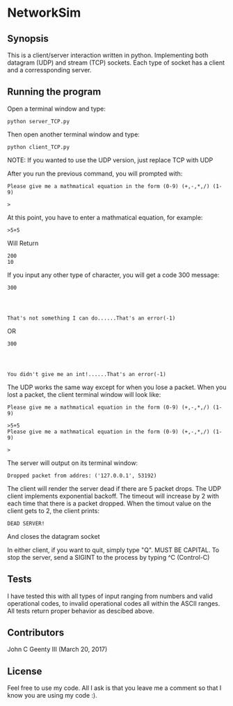 # NetworkSim

## Synopsis

This is a client/server interaction written in python. Implementing both datagram (UDP) and stream (TCP) sockets. Each type of socket has a client and a corressponding server.

## Running the program

Open a terminal window and type:
```
python server_TCP.py
```

Then open another terminal window and type:
```
python client_TCP.py
```

NOTE: If you wanted to use the UDP version, just replace TCP with UDP

After you run the previous command, you will prompted with:

```
Please give me a mathmatical equation in the form (0-9) (+,-,*,/) (1-9)

>
```

At this point, you have to enter a mathmatical equation, for example:

```
>5+5
```

Will Return

```
200
10
```

If you input any other type of character, you will get a code 300 message:

```
300




That's not something I can do......That's an error(-1)
```
OR

```
300




You didn't give me an int!......That's an error(-1)
```

The UDP works the same way except for when you lose a packet. When you lost a packet, the client terminal window will look like:

```
Please give me a mathmatical equation in the form (0-9) (+,-,*,/) (1-9)

>5+5
Please give me a mathmatical equation in the form (0-9) (+,-,*,/) (1-9)

>
```

The server will output on its terminal window:

```
Dropped packet from addres: ('127.0.0.1', 53192)
```

The client will render the server dead if there are 5 packet drops. The UDP client implements exponential backoff. The timeout will increase by 2 with each time that there is a packet dropped. When the timout value on the client gets to 2, the client prints:

```
DEAD SERVER!
```
And closes the datagram socket

In either client, if you want to quit, simply type "Q". MUST BE CAPITAL. To stop the server, send a SIGINT to the process by typing ^C (Control-C)

## Tests

I have tested this with all types of input ranging from numbers and valid operational codes, to invalid operational codes all within the ASCII ranges. All tests return proper behavior as descibed above.

## Contributors

John C Geenty III (March 20, 2017)

## License

Feel free to use my code. All I ask is that you leave me a comment so that I know you are using my code :).
